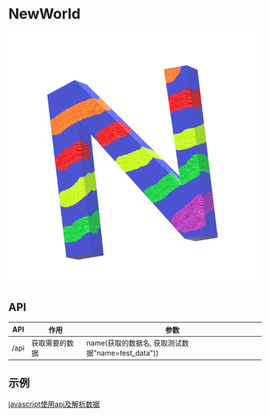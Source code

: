 # NewWorld
![logo](static/img/icon.png)

## API 
|API |作用 |参数 |
| - | - | - |
|/api |获取需要的数据 |name(获取的数据名, 获取测试数据"name=test_data"))  |

## 示例
[javascript使用api及解析数据](views/test/api_test.html)